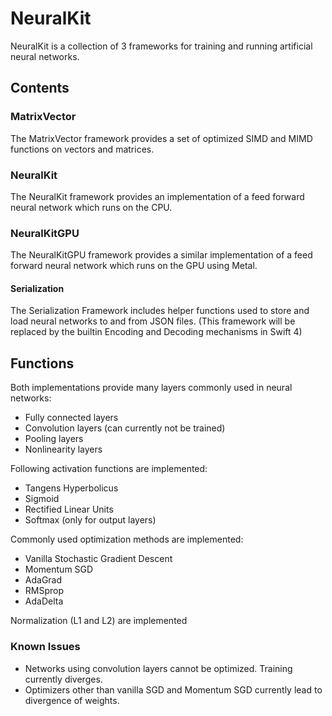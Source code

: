# NeuralKit

NeuralKit is a collection of 3 frameworks for training and running artificial neural networks.

## Contents

### MatrixVector
The MatrixVector framework provides a set of optimized SIMD and MIMD functions on vectors and matrices.

### NeuralKit
The NeuralKit framework provides an implementation of a feed forward neural network which runs on the CPU.

### NeuralKitGPU
The NeuralKitGPU framework provides a similar implementation of a feed forward neural network which runs on the GPU using Metal.

#### Serialization
The Serialization Framework includes helper functions used to store and load neural networks to and from JSON files.
(This framework will be replaced by the builtin Encoding and Decoding mechanisms in Swift 4)

## Functions

Both implementations provide many layers commonly used in neural networks:

- Fully connected layers
- Convolution layers (can currently not be trained)
- Pooling layers
- Nonlinearity layers

Following activation functions are implemented:

- Tangens Hyperbolicus
- Sigmoid
- Rectified Linear Units
- Softmax (only for output layers)

Commonly used optimization methods are implemented:

- Vanilla Stochastic Gradient Descent
- Momentum SGD
- AdaGrad
- RMSprop
- AdaDelta

Normalization (L1 and L2) are implemented

### Known Issues

- Networks using convolution layers cannot be optimized. Training currently diverges.
- Optimizers other than vanilla SGD and Momentum SGD currently lead to divergence of weights.
